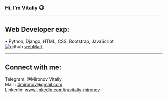 ### Hi, I’m Vitaliy 😉
<hr />

## Web Developer exp:
&#8226; Python, Django, HTML, CSS, Bootstrap, JavaScript <br/>
![github](https://github.githubassets.com/images/modules/site/icons/footer/github-mark.svg) [webMart](https://github.com/Vitaliy-Mironov/webMart)

<hr />

## Connect with me:
Telegram: @Mironov_Vitaliy <br/>
Mail : 4mironov@gmail.com <br/>
Linkedin: www.linkedin.com/in/vitaliy-mironov <br/>
